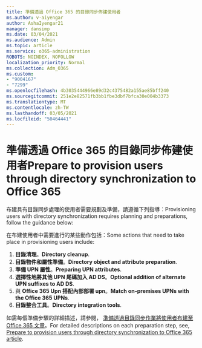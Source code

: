 ```yaml
---
title: 準備透過 Office 365 的目錄同步佈建使用者
ms.author: v-aiyengar
author: AshaIyengar21
manager: dansimp
ms.date: 03/04/2021
ms.audience: Admin
ms.topic: article
ms.service: o365-administration
ROBOTS: NOINDEX, NOFOLLOW
localization_priority: Normal
ms.collection: Adm_O365
ms.custom:
- "9004167"
- "7299"
ms.openlocfilehash: 4b3035444966e89d32c4375482a155ae85bff240
ms.sourcegitcommit: 251e2e82571fb3bb1fbe3dbf7bfca30e004b3373
ms.translationtype: MT
ms.contentlocale: zh-TW
ms.lasthandoff: 03/05/2021
ms.locfileid: "50464441"
---
```

# <a name="prepare-to-provision-users-through-directory-synchronization-to-office-365"></a><span data-ttu-id="aeddf-102">準備透過 Office 365 的目錄同步佈建使用者</span><span class="sxs-lookup"><span data-stu-id="aeddf-102">Prepare to provision users through directory synchronization to Office 365</span></span>

<span data-ttu-id="aeddf-103">布建具有目錄同步處理的使用者需要規劃及準備，請遵循下列指導：</span><span class="sxs-lookup"><span data-stu-id="aeddf-103">Provisioning users with directory synchronization requires planning and preparations, follow the guidance below:</span></span>

<span data-ttu-id="aeddf-104">在布建使用者中需要進行的某些動作包括：</span><span class="sxs-lookup"><span data-stu-id="aeddf-104">Some actions that need to take place in provisioning users include:</span></span>
1. <span data-ttu-id="aeddf-105">**目錄清理**。</span><span class="sxs-lookup"><span data-stu-id="aeddf-105">**Directory cleanup**.</span></span>
1. <span data-ttu-id="aeddf-106">**目錄物件和屬性準備**。</span><span class="sxs-lookup"><span data-stu-id="aeddf-106">**Directory object and attribute preparation**.</span></span>
1. <span data-ttu-id="aeddf-107">**準備 UPN 屬性**。</span><span class="sxs-lookup"><span data-stu-id="aeddf-107">**Preparing UPN attributes**.</span></span>
1. <span data-ttu-id="aeddf-108">**選擇性地將其他 UPN 尾碼加入 AD DS**。</span><span class="sxs-lookup"><span data-stu-id="aeddf-108">**Optional addition of alternate UPN suffixes to AD DS**.</span></span>
1. <span data-ttu-id="aeddf-109">與 **Office 365 Upn 搭配內部部署 upn**。</span><span class="sxs-lookup"><span data-stu-id="aeddf-109">**Match on-premises UPNs with the Office 365 UPNs**.</span></span>
1. <span data-ttu-id="aeddf-110">**目錄整合工具**。</span><span class="sxs-lookup"><span data-stu-id="aeddf-110">**Directory integration tools**.</span></span>

<span data-ttu-id="aeddf-111">如需每個準備步驟的詳細描述，請參閱， [準備透過目錄同步作業將使用者布建至 Office 365 文章](https://aka.ms/office365assistantprovisionuserstooffice365)。</span><span class="sxs-lookup"><span data-stu-id="aeddf-111">For detailed descriptions on each preparation step, see, [Prepare to provision users through directory synchronization to Office 365 article](https://aka.ms/office365assistantprovisionuserstooffice365).</span></span>